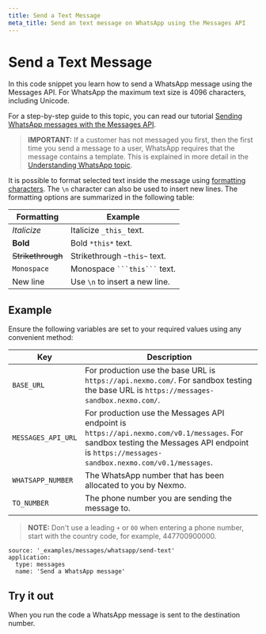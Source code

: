 ```yaml
---
title: Send a Text Message
meta_title: Send an text message on WhatsApp using the Messages API
---
```


# Send a Text Message

In this code snippet you learn how to send a WhatsApp message using the Messages API. For WhatsApp the maximum text size is 4096 characters, including Unicode.

For a step-by-step guide to this topic, you can read our tutorial [Sending WhatsApp messages with the Messages API](/tutorials/sending-whatsapp-messages-with-messages-api).

> **IMPORTANT:** If a customer has not messaged you first, then the first time you send a message to a user, WhatsApp requires that the message contains a template. This is explained in more detail in the [Understanding WhatsApp topic](/messages/concepts/whatsapp).

It is possible to format selected text inside the message using [formatting characters](https://faq.whatsapp.com/en/android/26000002/). The `\n` character can also be used to insert new lines. The formatting options are summarized in the following table:

Formatting | Example
---|---
*Italicize* | Italicize `_this_` text.
**Bold** | Bold `*this*` text.
~~Strikethrough~~ | Strikethrough `~this~` text.
`Monospace` | Monospace <code>\`\`\`this\`\`\`</code> text.
New line | Use `\n` to insert a new line.

## Example

Ensure the following variables are set to your required values using any convenient method:

Key | Description
-- | --
`BASE_URL` | For production use the base URL is `https://api.nexmo.com/`. For sandbox testing the base URL is `https://messages-sandbox.nexmo.com/`.
`MESSAGES_API_URL` | For production use the Messages API endpoint is `https://api.nexmo.com/v0.1/messages`. For sandbox testing the Messages API endpoint is `https://messages-sandbox.nexmo.com/v0.1/messages`.
`WHATSAPP_NUMBER` | The WhatsApp number that has been allocated to you by Nexmo.
`TO_NUMBER` | The phone number you are sending the message to.

> **NOTE:** Don't use a leading `+` or `00` when entering a phone number, start with the country code, for example, 447700900000.

```code_snippets
source: '_examples/messages/whatsapp/send-text'
application:
  type: messages
  name: 'Send a WhatsApp message'
```

## Try it out

When you run the code a WhatsApp message is sent to the destination number.
